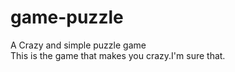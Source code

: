 # game-puzzle
A Crazy and simple puzzle game  
This is the game that makes you crazy.I'm sure that.
